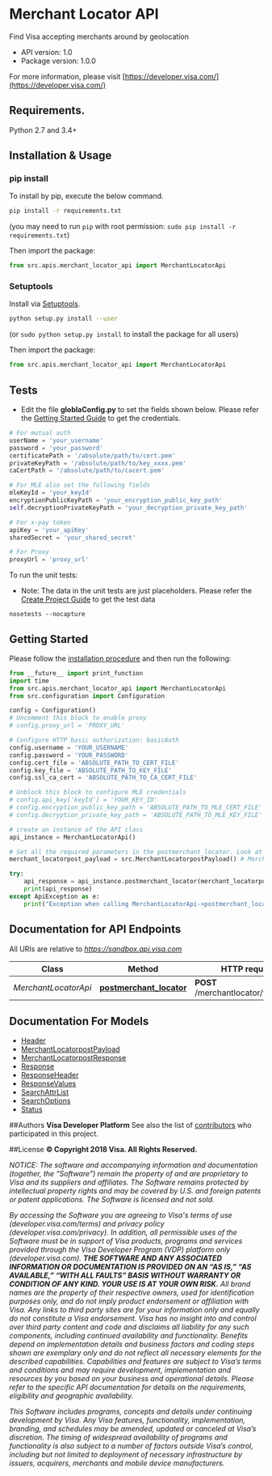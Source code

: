 # Merchant Locator API
Find Visa accepting merchants around by geolocation

- API version: 1.0
- Package version: 1.0.0

For more information, please visit [https://developer.visa.com/](https://developer.visa.com/)

## Requirements.

Python 2.7 and 3.4+

## Installation & Usage
### pip install

To install by pip, execute the below command.

```sh
pip install -r requirements.txt
```
(you may need to run `pip` with root permission: `sudo pip install -r requirements.txt`)

Then import the package:
```python
from src.apis.merchant_locator_api import MerchantLocatorApi
```

### Setuptools

Install via [Setuptools](http://pypi.python.org/pypi/setuptools).

```sh
python setup.py install --user
```
(or `sudo python setup.py install` to install the package for all users)

Then import the package:
```python
from src.apis.merchant_locator_api import MerchantLocatorApi
```
## Tests
- Edit the file **globlaConfig.py** to set the fields shown below. Please refer the [Getting Started Guide](https://developer.visa.com/vdpguide#get-started-overview) to get the credentials.

```python
# For mutual auth
userName = 'your_username'
password = 'your_password'
certificatePath = '/absolute/path/to/cert.pem'
privateKeyPath = '/absolute/path/to/key_xxxx.pem'
caCertPath = '/absolute/path/to/cacert.pem'

# For MLE also set the following fields
mleKeyId = 'your_keyId'
encryptionPublicKeyPath = 'your_encryption_public_key_path'
self.decryptionPrivateKeyPath = 'your_decryption_private_key_path'

# For x-pay token
apiKey = 'your_apiKey'
sharedSecret = 'your_shared_secret'

# For Proxy
proxyUrl = 'proxy_url'

```
To run the unit tests:
- Note: The data in the unit tests are just placeholders. Please refer the [Create Project Guide](https://developer.visa.com/pages/working-with-visa-apis/create-project) to get the test data
```
nosetests --nocapture
```

## Getting Started

Please follow the [installation procedure](#installation--usage) and then run the following:

```python
from __future__ import print_function
import time
from src.apis.merchant_locator_api import MerchantLocatorApi
from src.configuration import Configuration

config = Configuration()
# Uncomment this block to enable proxy
# config.proxy_url = 'PROXY_URL'

# Configure HTTP basic authorization: basicAuth
config.username = 'YOUR_USERNAME'
config.password = 'YOUR_PASSWORD'
config.cert_file = 'ABSOLUTE_PATH_TO_CERT_FILE'
config.key_file = 'ABSOLUTE_PATH_TO_KEY_FILE'
config.ssl_ca_cert = 'ABSOLUTE_PATH_TO_CA_CERT_FILE'

# Unblock this block to configure MLE credentials
# config.api_key['keyId'] = 'YOUR_KEY_ID'
# config.encryption_public_key_path = 'ABSOLUTE_PATH_TO_MLE_CERT_FILE'
# config.decryption_private_key_path = 'ABSOLUTE_PATH_TO_MLE_KEY_FILE'

# create an instance of the API class
api_instance = MerchantLocatorApi()

# Set all the required parameters in the postmerchant_locator. Look at the documentation for further clarification.
merchant_locatorpost_payload = src.MerchantLocatorpostPayload() # MerchantLocatorpostPayload | 

try:
    api_response = api_instance.postmerchant_locator(merchant_locatorpost_payload)
    print(api_response)
except ApiException as e:
    print("Exception when calling MerchantLocatorApi->postmerchant_locator: %s\n" % e)
```

## Documentation for API Endpoints

All URIs are relative to *https://sandbox.api.visa.com*

Class | Method | HTTP request | Description
------------ | ------------- | ------------- | -------------
*MerchantLocatorApi* | [**postmerchant_locator**](docs/MerchantLocatorApi.md#postmerchant_locator) | **POST** /merchantlocator/v1/locator | 


## Documentation For Models

 - [Header](docs/Header.md)
 - [MerchantLocatorpostPayload](docs/MerchantLocatorpostPayload.md)
 - [MerchantLocatorpostResponse](docs/MerchantLocatorpostResponse.md)
 - [Response](docs/Response.md)
 - [ResponseHeader](docs/ResponseHeader.md)
 - [ResponseValues](docs/ResponseValues.md)
 - [SearchAttrList](docs/SearchAttrList.md)
 - [SearchOptions](docs/SearchOptions.md)
 - [Status](docs/Status.md)



##Authors
**Visa Developer Platform**
See also the list of [contributors](https://github.com/visa/java-sample-code/graphs/contributors) who participated in this project.

##License
**© Copyright 2018 Visa. All Rights Reserved.**

*NOTICE: The software and accompanying information and documentation (together, the “Software”) remain the property of
and are proprietary to Visa and its suppliers and affiliates. The Software remains protected by intellectual property
rights and may be covered by U.S. and foreign patents or patent applications. The Software is licensed and not sold.*

*By accessing the Software you are agreeing to Visa's terms of use (developer.visa.com/terms) and privacy policy (developer.visa.com/privacy).
In addition, all permissible uses of the Software must be in support of Visa products, programs and services provided
through the Visa Developer Program (VDP) platform only (developer.visa.com). **THE SOFTWARE AND ANY ASSOCIATED
INFORMATION OR DOCUMENTATION IS PROVIDED ON AN “AS IS,” “AS AVAILABLE,” “WITH ALL FAULTS” BASIS WITHOUT WARRANTY OR
CONDITION OF ANY KIND. YOUR USE IS AT YOUR OWN RISK.** All brand names are the property of their respective owners, used for identification purposes only, and do not imply
product endorsement or affiliation with Visa. Any links to third party sites are for your information only and equally
do not constitute a Visa endorsement. Visa has no insight into and control over third party content and code and disclaims
all liability for any such components, including continued availability and functionality. Benefits depend on implementation
details and business factors and coding steps shown are exemplary only and do not reflect all necessary elements for the
described capabilities. Capabilities and features are subject to Visa’s terms and conditions and may require development,
implementation and resources by you based on your business and operational details. Please refer to the specific
API documentation for details on the requirements, eligibility and geographic availability.*

*This Software includes programs, concepts and details under continuing development by Visa. Any Visa features,
functionality, implementation, branding, and schedules may be amended, updated or canceled at Visa’s discretion.
The timing of widespread availability of programs and functionality is also subject to a number of factors outside Visa’s control,
including but not limited to deployment of necessary infrastructure by issuers, acquirers, merchants and mobile device manufacturers.*
